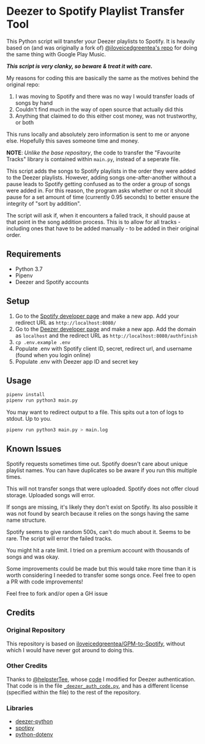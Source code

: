 # Deezer to Spotify Playlist Transfer Tool

This Python script will transfer your Deezer playlists to Spotify. It is heavily based on (and was originally a fork of) [@iloveicedgreentea's repo](https://github.com/iloveicedgreentea/GPM-to-Spotify) for doing the same thing with Google Play Music.

***This script is very clanky, so beware & treat it with care.***

My reasons for coding this are basically the same as the motives behind the original repo:

1) I was moving to Spotify and there was no way I would transfer loads of songs by hand
2) Couldn't find much in the way of open source that actually did this
3) Anything that claimed to do this either cost money, was not trustworthy, or both

This runs locally and absolutely zero information is sent to me or anyone else. Hopefully this saves someone time and money.

**NOTE**: *Unlike the base repository*, the code to transfer the "Favourite Tracks" library is contained within `main.py`, instead of a seperate file.

This script adds the songs to Spotify playlists in the order they were added to the Deezer playlists. However, adding songs one-after-another without a pause leads to Spotify getting confused as to the order a group of songs were added in. For this reason, the program asks whether or not it should pause for a set amount of time (currently 0.95 seconds) to better ensure the integrity of "sort by addition".

The script will ask if, when it encounters a failed track, it should pause at that point in the song addition process. This is to allow for all tracks - including ones that have to be added manually - to be added in their original order.

## Requirements

* Python 3.7
* Pipenv
* Deezer and Spotify accounts

## Setup
1) Go to the [Spotify developer page](https://developer.spotify.com/dashboard/) and make a new app. Add your redirect URL as `http://localhost:8080/`
2) Go to the [Deezer developer page](https://developers.deezer.com/myapps) and make a new app. Add the domain as `localhost` and the redirect URL as `http://localhost:8080/authfinish`
3) `cp .env.example .env`
4) Populate .env with Spotify client ID, secret, redirect url, and username (found when you login online)
5) Populate .env with Deezer app ID and secret key


## Usage
```bash
pipenv install
pipenv run python3 main.py
```

You may want to redirect output to a file. This spits out a ton of logs to stdout. Up to you.
```bash
pipenv run python3 main.py > main.log
```

## Known Issues
Spotify requests sometimes time out. 
Spotify doesn't care about unique playlist names. You can have duplicates so be aware if you run this multiple times.

This will not transfer songs that were uploaded. Spotify does not offer cloud storage. Uploaded songs will error.

If songs are missing, it's likely they don't exist on Spotify. Its also possible it was not found by search because it relies on the songs having the same name structure.

Spotify seems to give random 500s, can't do much about it. Seems to be rare. The script will error the failed tracks.

You might hit a rate limit. I tried on a premium account with thousands of songs and was okay.

Some improvements could be made but this would take more time than it is worth considering I needed to transfer some songs once. Feel free to open a PR with code improvements!


Feel free to fork and/or open a GH issue

## Credits

### Original Repository
This repository is based on [iloveicedgreentea/GPM-to-Spotify](https://github.com/iloveicedgreentea/GPM-to-Spotify), without which I would have never got around to doing this.

### Other Credits
Thanks to [@helpsterTee](https://github.com/helpsterTee), whose [code](https://github.com/helpsterTee/spotify-playlists-2-deezer/blob/b6e3621b4b778ab11a8ce59d0973c603fda99e2d/spotify-restore.py#L143-L200) I modified for Deezer authentication. That code is in the file [`_deezer_auth_code.py`](/_deezer_auth_code.py), and has a different license (specified within the file) to the rest of the repository.

### Libraries
* [deezer-python](https://github.com/browniebroke/deezer-python)
* [spotipy](https://github.com/plamere/spotipy)
* [python-dotenv](https://github.com/theskumar/python-dotenv)
